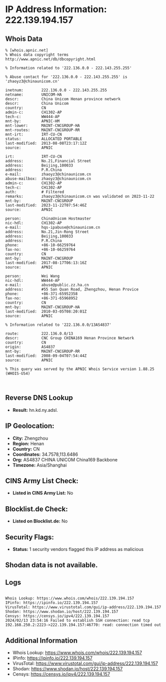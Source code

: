 # IP Address Information: 222.139.194.157

## Whois Data
```
% [whois.apnic.net]
% Whois data copyright terms    http://www.apnic.net/db/dbcopyright.html

% Information related to '222.136.0.0 - 222.143.255.255'

% Abuse contact for '222.136.0.0 - 222.143.255.255' is 'zhaoyz3@chinaunicom.cn'

inetnum:        222.136.0.0 - 222.143.255.255
netname:        UNICOM-HA
descr:          China Unicom Henan province network
descr:          China Unicom
country:        CN
admin-c:        CH1302-AP
tech-c:         WW444-AP
mnt-by:         APNIC-HM
mnt-lower:      MAINT-CNCGROUP-HA
mnt-routes:     MAINT-CNCGROUP-RR
mnt-irt:        IRT-CU-CN
status:         ALLOCATED PORTABLE
last-modified:  2013-08-08T23:17:12Z
source:         APNIC

irt:            IRT-CU-CN
address:        No.21,Financial Street
address:        Beijing,100033
address:        P.R.China
e-mail:         zhaoyz3@chinaunicom.cn
abuse-mailbox:  zhaoyz3@chinaunicom.cn
admin-c:        CH1302-AP
tech-c:         CH1302-AP
auth:           # Filtered
remarks:        zhaoyz3@chinaunicom.cn was validated on 2023-11-22
mnt-by:         MAINT-CNCGROUP
last-modified:  2023-11-22T07:54:46Z
source:         APNIC

person:         ChinaUnicom Hostmaster
nic-hdl:        CH1302-AP
e-mail:         hqs-ipabuse@chinaunicom.cn
address:        No.21,Jin-Rong Street
address:        Beijing,100033
address:        P.R.China
phone:          +86-10-66259764
fax-no:         +86-10-66259764
country:        CN
mnt-by:         MAINT-CNCGROUP
last-modified:  2017-08-17T06:13:16Z
source:         APNIC

person:         Wei Wang
nic-hdl:        WW444-AP
e-mail:         abuse@public.zz.ha.cn
address:        #55 San Quan Road, Zhengzhou, Henan Provice
phone:          +86-371-65952358
fax-no:         +86-371-65968952
country:        CN
mnt-by:         MAINT-CNCGROUP-HA
last-modified:  2010-03-05T08:20:01Z
source:         APNIC

% Information related to '222.136.0.0/13AS4837'

route:          222.136.0.0/13
descr:          CNC Group CHINA169 Henan Province Network
country:        CN
origin:         AS4837
mnt-by:         MAINT-CNCGROUP-RR
last-modified:  2008-09-04T07:54:44Z
source:         APNIC

% This query was served by the APNIC Whois Service version 1.88.25 (WHOIS-US4)



```
## Reverse DNS Lookup
- **Result:** hn.kd.ny.adsl.

## IP Geolocation:
- **City:** Zhengzhou
- **Region:** Henan
- **Country:** CN
- **Coordinates:** 34.7578,113.6486
- **Org:** AS4837 CHINA UNICOM China169 Backbone
- **Timezone:** Asia/Shanghai

## CINS Army List Check:
- **Listed in CINS Army List:** 
No

## Blocklist.de Check:
- **Listed on Blocklist.de:** 
No

## Security Flags:
- **Status:** 1 security vendors flagged this IP address as malicious

## Shodan data is not available.

## Logs
```

Whois Lookup: https://www.whois.com/whois/222.139.194.157
IPinfo: https://ipinfo.io/222.139.194.157
VirusTotal: https://www.virustotal.com/gui/ip-address/222.139.194.157
Shodan: https://www.shodan.io/host/222.139.194.157
Censys: https://censys.io/ipv4/222.139.194.157
2024/02/13 23:54:16 Failed to establish SSH connection: read tcp 192.168.250.2:2223->222.139.194.157:46770: read: connection timed out

```
## Additional Information
- Whois Lookup: https://www.whois.com/whois/222.139.194.157
- IPinfo: https://ipinfo.io/222.139.194.157
- VirusTotal: https://www.virustotal.com/gui/ip-address/222.139.194.157
- Shodan: https://www.shodan.io/host/222.139.194.157
- Censys: https://censys.io/ipv4/222.139.194.157

